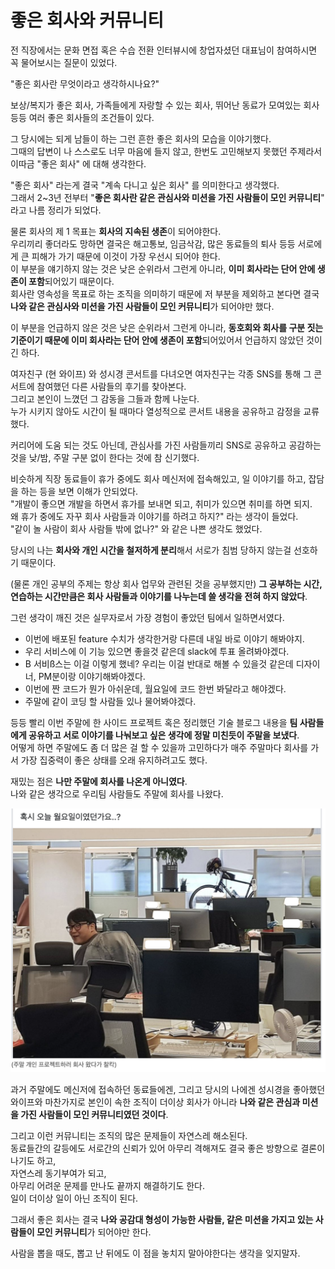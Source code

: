 # 좋은 회사와 커뮤니티

전 직장에서는 문화 면접 혹은 수습 전환 인터뷰시에 창업자셨던 대표님이 참여하시면 꼭 물어보시는 질문이 있었다.  
  
"좋은 회사란 무엇이라고 생각하시나요?"  
  
보상/복지가 좋은 회사, 가족들에게 자랑할 수 있는 회사, 뛰어난 동료가 모여있는 회사 등등 여러 좋은 회사들의 조건들이 있다.  
  
그 당시에는 되게 남들이 하는 그런 흔한 좋은 회사의 모습을 이야기했다.  
그때의 답변이 나 스스로도 너무 마음에 들지 않고, 한번도 고민해보지 못했던 주제라서 이따금 "좋은 회사" 에 대해 생각한다.  
  
"좋은 회사" 라는게 결국 "계속 다니고 싶은 회사" 를 의미한다고 생각했다.  
그래서 2~3년 전부터 "**좋은 회사란 같은 관심사와 미션을 가진 사람들이 모인 커뮤니티**" 라고 나름 정리가 되었다.  
  
물론 회사의 제 1 목표는 **회사의 지속된 생존**이 되어야한다.  
우리끼리 좋더라도 망하면 결국은 해고통보, 임금삭감, 많은 동료들의 퇴사 등등 서로에게 큰 피해가 가기 때문에 이것이 가장 우선시 되어야 한다.  
이 부분을 얘기하지 않는 것은 낮은 순위라서 그런게 아니라, **이미 회사라는 단어 안에 생존이 포함**되어있기 때문이다.  
회사란 영속성을 목표로 하는 조직을 의미하기 때문에 저 부분을 제외하고 본다면 결국 **나와 같은 관심사와 미션을 가진 사람들이 모인 커뮤니티**가 되어야만 했다.   
  
이 부분을 언급하지 않은 것은 낮은 순위라서 그런게 아니라, **동호회와 회사를 구분 짓는 기준이기 때문에 이미 회사라는 단어 안에 생존이 포함**되어있어서 언급하지 않았던 것이긴 하다.  
    
여자친구 (현 와이프) 와 성시경 콘서트를 다녀오면 여자친구는 각종 SNS를 통해 그 콘서트에 참여했던 다른 사람들의 후기를 찾아본다.  
그리고 본인이 느꼈던 그 감동을 그들과 함께 나눈다.  
누가 시키지 않아도 시간이 될 때마다 열성적으로 콘서트 내용을 공유하고 감정을 교류했다.  
  
커리어에 도움 되는 것도 아닌데, 관심사를 가진 사람들끼리 SNS로 공유하고 공감하는 것을 낮/밤, 주말 구분 없이 한다는 것에 참 신기했다.  

비슷하게 직장 동료들이 휴가 중에도 회사 메신저에 접속해있고, 일 이야기를 하고, 잡담을 하는 등을 보면 이해가 안되었다.  
"개발이 좋으면 개발을 하면서 휴가를 보내면 되고, 취미가 있으면 취미를 하면 되지.  
왜 휴가 중에도 자꾸 회사 사람들과 이야기를 하려고 하지?" 라는 생각이 들었다.  
"같이 놀 사람이 회사 사람들 밖에 없나?" 와 같은 나쁜 생각도 했었다.  
  
당시의 나는 **회사와 개인 시간을 철저하게 분리**해서 서로가 침범 당하지 않는걸 선호하기 때문이다.  
  
(물론 개인 공부의 주제는 항상 회사 업무와 관련된 것을 공부했지만) **그 공부하는 시간, 연습하는 시간만큼은 회사 사람들과 이야기를 나누는데 쓸 생각을 전혀 하지 않았다**.  
  
그런 생각이 깨진 것은 실무자로서 가장 경험이 좋았던 팀에서 일하면서였다.  
  
* 이번에 배포된 feature 수치가 생각한거랑 다른데 내일 바로 이야기 해봐야지.
* 우리 서비스에 이 기능 있으면 좋을것 같은데 slack에 투표 올려봐야겠다.
* B 서비ß스는 이걸 이렇게 했네? 우리는 이걸 반대로 해볼 수 있을것 같은데 디자이너, PM분이랑 이야기해봐야겠다.
* 이번에 짠 코드가 뭔가 아쉬운데, 월요일에 코드 한번 봐달라고 해야겠다.
* 주말에 같이 코딩 할 사람들 있나 물어봐야겠다.

등등 빨리 이번 주말에 한 사이드 프로젝트 혹은 정리했던 기술 블로그 내용을 **팀 사람들에게 공유하고 서로 이야기를 나눠보고 싶은 생각에 정말 미친듯이 주말을 보냈다**.  
어떻게 하면 주말에도 좀 더 많은 걸 할 수 있을까 고민하다가 매주 주말마다 회사를 가서 가장 집중력이 좋은 상태를 오래 유지하려고도 했다.  
  
재밌는 점은 **나만 주말에 회사를 나온게 아니였다**.  
나와 같은 생각으로 우리팀 사람들도 주말에 회사를 나왔다.

![1](./images/1.png)
  
과거 주말에도 메신저에 접속하던 동료들에겐, 그리고 당시의 나에겐 성시경을 좋아했던 와이프와 마찬가지로 본인이 속한 조직이 더이상 회사가 아니라 **나와 같은 관심과 미션을 가진 사람들이 모인 커뮤니티였던 것이다**.  
  
그리고 이런 커뮤니티는 조직의 많은 문제들이 자연스레 해소된다.  
동료들간의 갈등에도 서로간의 신뢰가 있어 아무리 격해져도 결국 좋은 방향으로 결론이 나기도 하고,  
자연스레 동기부여가 되고,  
아무리 어려운 문제를 만나도 끝까지 해결하기도 한다.  
일이 더이상 일이 아닌 조직이 된다.  
  
그래서 좋은 회사는 결국 **나와 공감대 형성이 가능한 사람들, 같은 미션을 가지고 있는 사람들이 모인 커뮤니티**가 되어야만 한다.  
  
사람을 뽑을 때도, 뽑고 난 뒤에도 이 점을 놓치지 말아야한다는 생각을 잊지말자.

